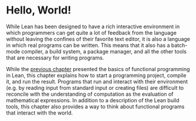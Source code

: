 # Hello, World!

While Lean has been designed to have a rich interactive environment in which programmers can get quite a lot of feedback from the language without leaving the confines of their favorite text editor, it is also a language in which real programs can be written.
This means that it also has a batch-mode compiler, a build system, a package manager, and all the other tools that are necessary for writing programs.

While the [previous chapter](./getting-to-know.md) presented the basics of functional programming in Lean, this chapter explains how to start a programming project, compile it, and run the result.
Programs that run and interact with their environment (e.g. by reading input from standard input or creating files) are difficult to reconcile with the understanding of computation as the evaluation of mathematical expressions.
In addition to a description of the Lean build tools, this chapter also provides a way to think about functional programs that interact with the world.
